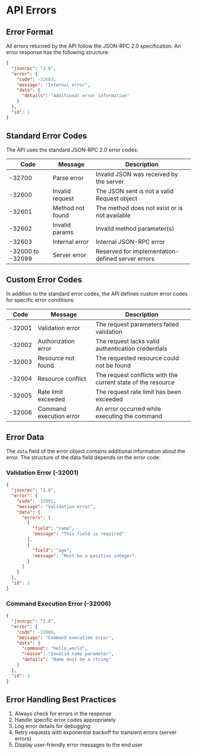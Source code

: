 # API Errors

## Error Format

All errors returned by the API follow the JSON-RPC 2.0 specification. An error response has the following structure:

```json
{
  "jsonrpc": "2.0",
  "error": {
    "code": -32603,
    "message": "Internal error",
    "data": {
      "details": "Additional error information"
    }
  },
  "id": 1
}
```

## Standard Error Codes

The API uses the standard JSON-RPC 2.0 error codes:

| Code | Message | Description |
|------|---------|-------------|
| -32700 | Parse error | Invalid JSON was received by the server |
| -32600 | Invalid request | The JSON sent is not a valid Request object |
| -32601 | Method not found | The method does not exist or is not available |
| -32602 | Invalid params | Invalid method parameter(s) |
| -32603 | Internal error | Internal JSON-RPC error |
| -32000 to -32099 | Server error | Reserved for implementation-defined server errors |

## Custom Error Codes

In addition to the standard error codes, the API defines custom error codes for specific error conditions:

| Code | Message | Description |
|------|---------|-------------|
| -32001 | Validation error | The request parameters failed validation |
| -32002 | Authorization error | The request lacks valid authentication credentials |
| -32003 | Resource not found | The requested resource could not be found |
| -32004 | Resource conflict | The request conflicts with the current state of the resource |
| -32005 | Rate limit exceeded | The request rate limit has been exceeded |
| -32006 | Command execution error | An error occurred while executing the command |

## Error Data

The `data` field of the error object contains additional information about the error. The structure of the data field depends on the error code:

### Validation Error (-32001)

```json
{
  "jsonrpc": "2.0",
  "error": {
    "code": -32001,
    "message": "Validation error",
    "data": {
      "errors": [
        {
          "field": "name",
          "message": "This field is required"
        },
        {
          "field": "age",
          "message": "Must be a positive integer"
        }
      ]
    }
  },
  "id": 1
}
```

### Command Execution Error (-32006)

```json
{
  "jsonrpc": "2.0",
  "error": {
    "code": -32006,
    "message": "Command execution error",
    "data": {
      "command": "hello_world",
      "reason": "Invalid name parameter",
      "details": "Name must be a string"
    }
  },
  "id": 1
}
```

## Error Handling Best Practices

1. Always check for errors in the response
2. Handle specific error codes appropriately
3. Log error details for debugging
4. Retry requests with exponential backoff for transient errors (server errors)
5. Display user-friendly error messages to the end user 
